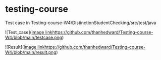 # testing-course
Test case in Testing-course-W4/DistinctionStudentChecking/src/test/java

![Test_case]([image link](https://github.com/thanhedward/Testing-course-W4/blob/main/testcase.png)https://github.com/thanhedward/Testing-course-W4/blob/main/testcase.png)

![Result]([image link](https://github.com/thanhedward/Testing-course-W4/blob/main/result.png)https://github.com/thanhedward/Testing-course-W4/blob/main/result.png)
